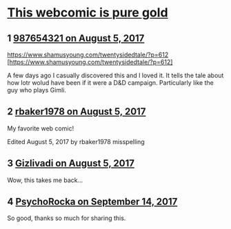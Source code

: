 # [This webcomic is pure gold](https://community.fantasyflightgames.com/topic/255666-this-webcomic-is-pure-gold/)

## 1 [987654321 on August 5, 2017](https://community.fantasyflightgames.com/topic/255666-this-webcomic-is-pure-gold/?do=findComment&comment=2914581)

https://www.shamusyoung.com/twentysidedtale/?p=612 [https://www.shamusyoung.com/twentysidedtale/?p=612]

A few days ago I casually discovered this and I loved it. It tells the tale about how lotr wolud have been if it were a D&D campaign. Particularly like the guy who plays Gimli.

## 2 [rbaker1978 on August 5, 2017](https://community.fantasyflightgames.com/topic/255666-this-webcomic-is-pure-gold/?do=findComment&comment=2914742)

My favorite web comic!

Edited August 5, 2017 by rbaker1978
misspelling

## 3 [Gizlivadi on August 5, 2017](https://community.fantasyflightgames.com/topic/255666-this-webcomic-is-pure-gold/?do=findComment&comment=2914764)

Wow, this takes me back...

## 4 [PsychoRocka on September 14, 2017](https://community.fantasyflightgames.com/topic/255666-this-webcomic-is-pure-gold/?do=findComment&comment=2982991)

So good, thanks so much for sharing this.


